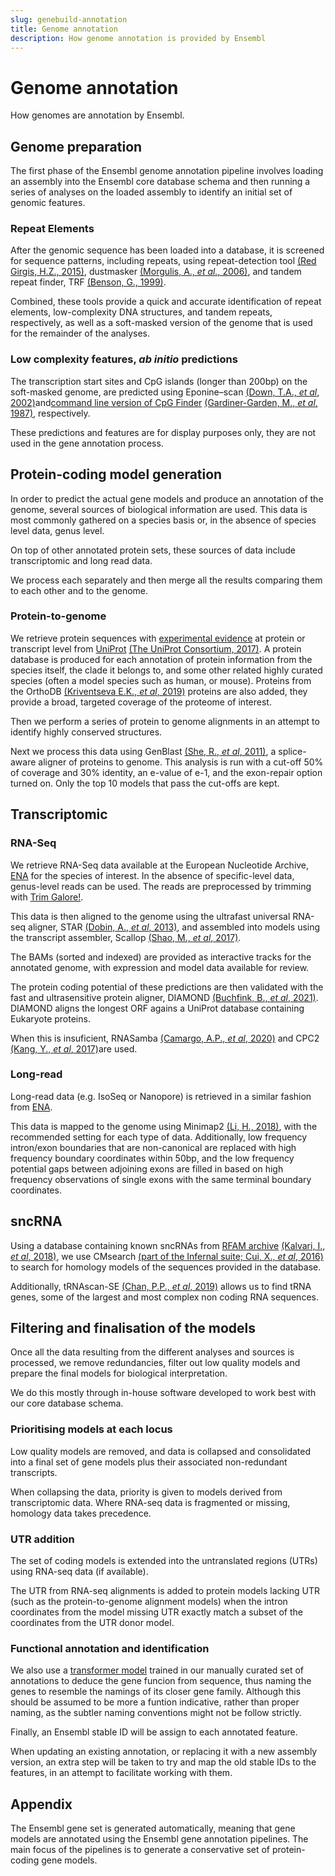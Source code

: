 ```yaml
---
slug: genebuild-annotation
title: Genome annotation
description: How genome annotation is provided by Ensembl
---
```


# Genome annotation

How genomes are annotation by Ensembl.

## Genome preparation

The first phase of the Ensembl genome annotation pipeline involves loading an assembly into the Ensembl core database schema and then running a series of analyses on the loaded assembly to identify an initial set of genomic features.

### Repeat Elements

After the genomic sequence has been loaded into a database, it is screened for sequence patterns, including repeats, using repeat-detection tool [(Red Girgis, H.Z., 2015)](https://bmcbioinformatics.biomedcentral.com/articles/10.1186/s12859-015-0654-5), dustmasker [(Morgulis, A., _et al._, 2006)](https://www.liebertpub.com/doi/10.1089/cmb.2006.13.1028), and tandem repeat finder, TRF [(Benson, G., 1999)](https://academic.oup.com/nar/article/27/2/573/1061099?login=true).

Combined, these tools provide a quick and accurate identification of repeat elements, low-complexity DNA structures, and tandem repeats, respectively, as well as a soft-masked version of the genome that is used for the remainder of the analyses.

### Low complexity features, _ab initio_ predictions 

The transcription start sites and CpG islands (longer than 200bp) on the soft-masked genome, are predicted using Eponine–scan [(Down, T.A., _et al_, 2002)](https://bmcbioinformatics.biomedcentral.com/articles/10.1186/s12859-015-0654-5)and[command line version of CpG Finder](https://genome-source.gi.ucsc.edu/gitlist/kent.git/tree/master/src/utils/cpgIslandExt/) [(Gardiner-Garden, M., _et al_, 1987)](https://www.sciencedirect.com/science/article/pii/0022283687906899?via%3Dihub), respectively.

These predictions and features are for display purposes only, they are not used in the gene annotation process.

## Protein-coding model generation

In order to predict the actual gene models and produce an annotation of the genome, several sources of biological information are used. This data is most commonly gathered on a species basis or, in the absence of species level data, genus level.

On top of other annotated protein sets, these sources of data include transcriptomic and long read data.

We process each separately and then merge all the results comparing them to each other and to the genome.

### Protein-to-genome

We retrieve protein sequences with [experimental evidence](https://www.uniprot.org/help/protein_existence) at protein or transcript level from [UniProt](https://www.uniprot.org/) [(The UniProt Consortium, 2017)](https://academic.oup.com/nar/article/45/D1/D158/2605721?login=true). A protein database is produced for each annotation of protein information from the species itself, the clade it belongs to, and some other related highly curated species (often a model species such as human, or mouse). Proteins from the OrthoDB [(Kriventseva E.K., _et al_, 2019)](https://academic.oup.com/nar/article/47/D1/D807/5160989?login=true) proteins are also added, they provide a broad, targeted coverage of the proteome of interest.

Then we perform a series of protein to genome alignments in an attempt to identify highly conserved structures.

Next we process this data using GenBlast [(She, R., _et al_, 2011)](https://academic.oup.com/bioinformatics/article/27/15/2141/403866?login=true), a splice-aware aligner of proteins to genome. This analysis is run with a cut-off 50% of coverage and 30% identity, an e-value of e-1, and the exon-repair option turned on. Only the top 10 models that pass the cut-offs are kept.

## Transcriptomic

### RNA-Seq

We retrieve RNA-Seq data available at the European Nucleotide Archive, [ENA](https://www.ebi.ac.uk/ena/browser/home) for the species of interest. In the absence of specific-level data, genus-level reads can be used. The reads are preprocessed by trimming with [Trim Galore!](https://www.bioinformatics.babraham.ac.uk/projects/trim_galore/).

This data is then aligned to the genome using the ultrafast universal RNA-seq aligner, STAR [(Dobin, A., _et al_, 2013)](https://academic.oup.com/bioinformatics/article/29/1/15/272537?login=true), and assembled into models using the transcript assembler, Scallop [(Shao, M., _et al_, 2017)](10.1038/nbt.4020). 

The BAMs (sorted and indexed) are provided as interactive tracks for the annotated genome, with expression and model data available for review.

The protein coding potential of these predictions are then validated with the fast and ultrasensitive protein aligner, DIAMOND [(Buchfink, B., _et al_, 2021)](https://www.nature.com/articles/s41592-021-01101-x). DIAMOND aligns the longest ORF agains a UniProt database containing Eukaryote proteins. 

When this is insuficient, RNASamba [(Camargo, A.P., _et al_, 2020)](https://academic.oup.com/nargab/article/2/1/lqz024/5701461?login=true) and CPC2 [(Kang, Y., _et al_, 2017)](https://academic.oup.com/nar/article/45/W1/W12/3831091?login=true)are used.

### Long-read

Long-read data (e.g. IsoSeq or Nanopore) is retrieved in a similar fashion from [ENA](https://www.ebi.ac.uk/ena/browser/home).

This data is mapped to the genome using Minimap2 [(Li, H., 2018)](https://academic.oup.com/bioinformatics/article/34/18/3094/4994778?login=true), with the recommended setting for each type of data. Additionally, low frequency intron/exon boundaries that are non-canonical are replaced with high frequency boundary coordinates within 50bp, and the low frequency potential gaps between adjoining exons are filled in based on high frequency observations of single exons with the same terminal boundary coordinates.

## sncRNA
Using a database containing known sncRNAs from [RFAM archive](https://rfam.org/) [(Kalvari, I., _et al_, 2018)](https://currentprotocols.onlinelibrary.wiley.com/doi/10.1002/cpbi.51), we use CMsearch [(part of the Infernal suite; Cui, X., _et al_, 2016)](https://academic.oup.com/bioinformatics/article/32/12/i332/2288851?login=true) to search for homology models of the sequences provided in the database.

Additionally, tRNAscan-SE [(Chan, P.P., _et al_, 2019)](https://link.springer.com/protocol/10.1007/978-1-4939-9173-0_1) allows us to find tRNA genes, some of the largest and most complex non coding RNA sequences.

## Filtering and finalisation of the models

Once all the data resulting from the different analyses and sources is processed, we remove redundancies, filter out low quality models and prepare the final models for biological interpretation. 

We do this mostly through in-house software developed to work best with our core database schema.

### Prioritising models at each locus

Low quality models are removed, and data is collapsed and consolidated into a final set of gene models plus their associated non-redundant transcripts. 

When collapsing the data, priority is given to models derived from transcriptomic data. Where RNA-seq data is fragmented or missing, homology data takes precedence.

### UTR addition

The set of coding models is extended into the untranslated regions (UTRs) using RNA-seq data (if available). 

The UTR from RNA-seq alignments is added to protein models lacking UTR (such as the protein-to-genome alignment models) when the intron coordinates from the model missing UTR exactly match a subset of the coordinates from the UTR donor model.

### Functional annotation and identification

We also use a [transformer model](https://github.com/Ensembl/gene_symbol_transformer) trained in our manually curated set of annotations to deduce the gene funcion from sequence, thus naming the genes to resemble the namings of its closer gene family. Although this should be assumed to be more a funtion indicative, rather than proper naming, as the subtler naming conventions might not be follow strictly.

Finally, an Ensembl stable ID will be assign to each annotated feature. 

When updating an existing annotation, or replacing it with a new assembly version, an extra step will be taken to try and map the old stable IDs to the features, in an attempt to facilitate working with them.

## Appendix

The Ensembl gene set is generated automatically, meaning that gene models are annotated using the Ensembl gene annotation pipelines. The main focus of the pipelines is to generate a conservative set of protein-coding gene models.
